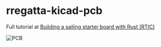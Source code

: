 # rregatta-kicad-pcb

Full tutorial at [Building a sailing starter board with Rust (RTIC)](https://gill.net.in/posts/stm32-pcb-sailing-and-rust/)

![PCB](/repository/assets/render.jpg?raw=true "PCB render")
